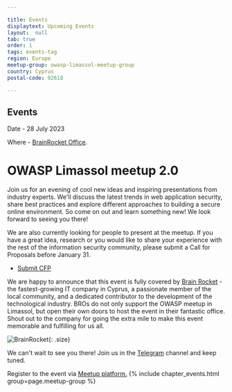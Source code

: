 ```yaml
---

title: Events
displaytext: Upcoming Events
layout:  null
tab: true
order: 1
tags: events-tag
region: Europe
meetup-group: owasp-limassol-meetup-group
country: Cyprus
postal-code: 92618

---
```


## Events ##

Date - 28 July 2023

Where - [BrainRocket Office](https://maps.app.goo.gl/wK14Me1zaUszqkfy6?g_st=it).

# OWASP Limassol meetup 2.0 #

Join us for an evening of cool new ideas and inspiring presentations from industry experts. We'll discuss the latest trends in web application security, share best practices and explore different approaches to building a secure online environment. So come on out and learn something new! We look forward to seeing you there!

We are also currently looking for people to present at the meetup. If you have a great idea, research or you would like to share your experience with the rest of the information security community, please submit a Call for Proposals before January 31.

* [Submit CFP](https://forms.gle/FchXL2THqUFWHhhu9)

We are happy to announce that this event is fully covered by [Brain Rocket](https://www.brainrocket.com/) - the fastest-growing IT company in Cyprus, a passionate member of the local community, and a dedicated contributor to the development of the technological industry. BROs do not only support the OWASP meetup in Limassol, but open their own doors to host the event in their fantastic office. Shout out to the company for going the extra mile to make this event memorable and fulfilling for us all.

![BrainRocket](/www-chapter-limassol/assets/images/BRO_BrainRocket_line_Logo_green.png){: .size}

We can't wait to see you there!
Join us in the [Telegram](https://t.me/+W1hEPzn4BOcwMTNi) channel and keep tuned.

<style>
.size {
    width: 40%; height: 20%;
}
.size-semrush {
    width: 55%; height: 20%;
}
</style>

Register to the event via [Meetup platform.](https://www.meetup.com/owasp-limassol-meetup-group/events/294232592/) 
{% include chapter_events.html group=page.meetup-group %}
